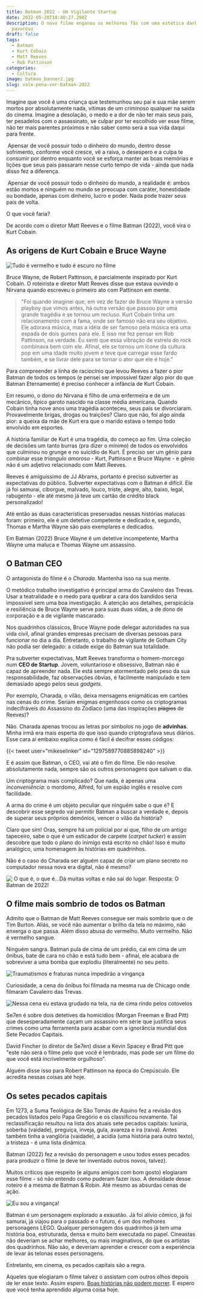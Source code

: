 ```yaml
---
title: Batman 2022 - Um Vigilante Startup
date: 2022-05-20T18:40:27.298Z
description: O novo filme enganou os melhores fãs com uma estética dark e um roteiro
  pavoroso
draft: false
tags:
  - Batman
  - Kurt Cobain
  - Matt Reeves
  - Rob Pattinson
categories:
  - Cultura
image: batman_banner2.jpg
slug: vale-pena-ver-batman-2022
---
```

Imagine que você é uma criança que testemunhou seu pai e sua mãe serem mortos por absolutamente nada, vítimas de um criminoso qualquer na saída do cinema. Imagine a desolação, o medo e a dor de não ter mais seus pais, ter pesadelos com o assassinato, se culpar por ter escolhido ver esse filme, não ter mais parentes próximos e não saber como será a sua vida daqui para frente.

 Apensar de você possuir todo o dinheiro do mundo, dentro desse sofrimento, conforme você cresce, vê a raiva, o desespero e a culpa te consumir por dentro enquanto você se esforça manter as boas memórias e lições que seus pais passaram nesse curto tempo de vida - ainda que nada disso fez a diferença.

 Apensar de você possuir todo o dinheiro do mundo, a realidade é: ambos estão mortos e ninguém no mundo se preocupa com caráter, honestidade ou bondade, apenas com dinheiro, lucro e poder. Nada pode trazer seus pais de volta.

O que você faria?

De acordo com o diretor Matt Reeves e o filme Batman (2022), você vira o Kurt Cobain.

## As origens de Kurt Cobain e Bruce Wayne

![Tudo é vermelho e tudo é escuro no filme](20220509161615.png)

Bruce Wayne, de Robert Pattinson, é parcialmente inspirado por Kurt Cobain. O roteirista e diretor Matt Reeves disse que estava ouvindo o Nirvana quando escreveu o primeiro ato com Pattinson em mente.

>"Foi quando imaginei que, em vez de fazer de Bruce Wayne a versão playboy que vimos antes, há outra versão que passou por uma grande tragédia e se tornou um recluso. Kurt Cobain tinha um relacionamento com a fama, onde ser famoso não era seu objetivo. Ele adorava música, mas a idéia de ser famoso pela música era uma espada de dois gumes para ele. E isso me fez pensar em Rob Pattinson, na verdade. Eu senti que essa vibração de estrela do rock combinava bem com ele. Afinal, ele se tornou um ícone da cultura pop em uma idade muito jovem e teve que carregar esse fardo também, e se livrar dele para se tornar o ator que ele é hoje."

Para compreender a linha de raciocínio que levou Reeves a fazer o pior Batman de todos os tempos (e pensei ser impossível fazer algo pior do que Batman Eternamente) é preciso conhecer a infância de Kurt Cobain.

Em resumo, o dono do Nirvana é filho de uma enfermeira e de um mecânico, típico garoto nascido na classe média americana. Quando Cobain tinha nove anos uma tragédia aconteceu, seus pais se divorciaram. Provavelmente brigas, drogas ou traições? Claro que não, foi algo ainda pior: a queixa da mãe de Kurt era que o marido estava o tempo todo envolvido em esportes.

A história familiar de Kurt é uma tragédia, do começo ao fim. Uma coleção de decisões um tanto burras (pra dizer o mínimo) de todos os envolvidos que culminou no grunge e no suicídio de Kurt. É preciso ser um gênio para combinar esse *triangulo amoroso* - Kurt, Pattinson e Bruce Wayne - e gênio não é um adjetivo relacionado com Matt Reeves.

Reeves é amiguíssimo de JJ Abrams, portanto é preciso subverter as expectativas do público. Subverter expectativas com o Batman é difícil. Ele já foi samurai, ciborgue, malvado, louco, triste, alegre, alto, baixo, legal, rabugento - ele até mesmo já teve um cartão de crédito black personalizado!

Até então as duas características preservadas nessas histórias malucas foram: primeiro, ele é um detetive competente e dedicado e, segundo, Thomas e Martha Wayne são pais exemplares e dedicados.

Em Batman (2022) Bruce Wayne é um detetive incompetente, Martha Wayne uma maluca e Thomas Wayne um assassino.

## O Batman CEO

O antagonista do filme é o *Charada*. Mantenha isso na sua mente.

O metódico trabalho investigativo é principal arma do Cavaleiro das Trevas. Usar a teatralidade e o medo para quebrar a cara dos bandidos seria impossível sem uma boa investigação. A atenção aos detalhes, perspicácia e resiliência de Bruce Wayne serve para suas duas vidas, a de dono de corporação e a de vigilante mascarado.

Nos quadrinhos clássicos, Bruce Wayne pode delegar autoridades na sua vida civil, afinal grandes empresas precisam de diversas pessoas para funcionar no dia a dia. Entretanto, o trabalho de vigilante de Gotham City não podia ser delegado: a cidade exige do Batman sua totalidade.

Pra subverter expectativas, Matt Reeves transforma o homem-morcego num **CEO de Startup**. Jovem, voluntarioso e obsessivo, Batman não é capaz de apreender nada. Ele está sempre atormentado pelo peso da sua responsabilidade, faz observações óbvias, é facilmente manipulado e tem demasiado apego pelos seus *gadgets*.

Por exemplo, Charada, o vilão, deixa mensagens enigmáticas em cartões nas cenas do crime. Seriam enigmas engenhosos como os criptogramas indecifráveis do Assassino do Zodíaco (uma das inspirações ~~plágios~~ de Reeves)?

Não. Charada apenas trocou as letras por símbolos no jogo de **advinhas**. Minha irmã era mais esperta do que isso quando criptografava seus diários. Esse cara aí embaixo explica como é fácil é decifrar esses códigos:

{{< tweet user="mikeselinker" id="1297589770885898240" >}}

E é assim que Batman, o CEO, vai até o fim do filme. Ele não resolve absolutamente nada, sempre são os outros personagens que salvam o dia.

Um criptograma mais complicado? Que nada, é apenas uma *inconveniência*: o mordomo, Alfred, foi um espião inglês e resolve com facilidade.

A arma do crime é um objeto peculiar que ninguém sabe o que é? E descobrir esse segredo vai permitir Batman a buscar a verdade e, depois de superar seus próprios demônios, vencer o vilão da história?

Claro que sim! Oras, sempre há um policial por aí que, filho de um antigo tapeceiro, sabe o que é um esticador de carpete (*carpet tucker*) e assim descobre que todo o plano do inimigo está escrito no chão! Isso é muito analógico, uma homenagem às histórias em quadrinhos.

Não é o caso do Charada ser alguém capaz de criar um plano secreto no computador nessa nova era digital, não é mesmo?

![ O que é, o que é...Dá muitas voltas e não sai do lugar. Resposta: O Batman de 2022!](20220519163528.png)

## O filme mais sombrio de todos os Batman

Admito que o Batman de Matt Reeves consegue ser mais sombrio que o de Tim Burton. Aliás, se você não aumentar o brilho da tela no máximo, não enxerga o que passa. Além disso abusa do vermelho. Muito vermelho. Não é vermelho sangue.

Ninguém sangra. Batman pula de cima de um prédio, cai em cima de um ônibus, bate de cara no chão e está tudo bem - afinal, ele acabara de sobreviver a uma bomba que explodiu (literalmente) no seu peito.

![Traumatismos e fraturas nunca impedirão a vingança ](the-batman-wing-suit.gif)

Curiosidade, a cena do ônibus foi filmada na mesma rua de Chicago onde filmaram Cavaleiro das Trevas.

![Nessa cena eu estava grudado na tela, na de cima rindo pelos cotovelos](22jx.gif)

Se7en é sobre dois detetives da homicídios (Morgan Freeman e Brad Pitt) que desesperadamente caçam um assassino em série que justifica seus crimes como uma ferramenta para acabar com a ignorância mundial dos Sete Pecados Capitais.

David Fincher (o diretor de Se7en) disse a Kevin Spacey e Brad Pitt que "este não será o filme pelo que você é lembrado, mas pode ser um filme do que você está incrivelmente orgulhoso".

Alguém disse isso para Robert Pattinson na época do Crepúsculo. Ele acredita nessas coisas até hoje.

## Os setes pecados capitais

Em 1273, a Suma Teológica de São Tomás de Aquino fez a revisão dos pecados listados pelo Papa Gregório e os classificou novamente. Tal reclassificação resultou na lista dos atuais sete pecados capitais: luxúria, soberba (vaidade), preguiça, inveja, gula, avareza e ira (raiva). Antes também tinha a vanglória (vaidade), a acídia (uma história para outro texto), a tristeza - é uma lista dinâmica.

Batman (2022) fez a revisão do personagem e usou todos esses pecados para produzir o filme (e deve ter inventado outros novos, talvez).

Muitos críticos que respeito (e alguns amigos com bom gosto) elogiaram esse filme - só não entendo como puderam fazer isso. A densidade desse roteiro é a mesma de Batman & Robin. Até mesmo as absurdas cenas de ação.

![Eu sou a vingança!](batman-skygif.gif)

Batman é um personagem explorado a exaustão. Já foi alívio cômico, já foi samurai, já viajou para o passado e o futuro, é um dos melhores personagens LEGO. Qualquer personagem dos quadrinhos já tem uma história boa, estruturada, densa e muito bem executada no papel. Cineastas não deveriam se achar melhores, ou mais imaginativos, do que os artistas dos quadrinhos. Não são, e deveriam aprender e crescer com a experiência de levar às telonas esses personagens.

Entretanto, em cinema, os pecados capitais são a regra.

Aqueles que elogiaram o filme talvez o assistam com outros olhos depois de ler esse texto. Assim espero. [Boas histórias não podem morrer](https://llsaboya.com/p/porque-tolkien-tem-morrer/). E espero que você tenha aprendido alguma coisa hoje.